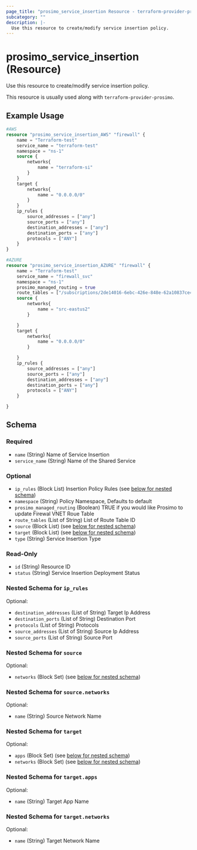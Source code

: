 ```yaml
---
page_title: "prosimo_service_insertion Resource - terraform-provider-prosimo"
subcategory: ""
description: |-
  Use this resource to create/modify service insertion policy.
---
```


# prosimo_service_insertion (Resource)

Use this resource to create/modify service insertion policy.

This resource is usually used along with `terraform-provider-prosimo`.



## Example Usage

```terraform
#AWS
resource "prosimo_service_insertion_AWS" "firewall" {
    name = "Terraform-test"
    service_name = "terraform-test"
    namespace = "ns-1" 
    source {
        networks{
            name = "terraform-si"
        }
    }
    target {
        networks{
            name = "0.0.0.0/0"
        }
    }
    ip_rules {
        source_addresses = ["any"]
        source_ports = ["any"]
        destination_addresses = ["any"]
        destination_ports = ["any"]
        protocols = ["ANY"]
    }
}

#AZURE
resource "prosimo_service_insertion_AZURE" "firewall" {
    name = "Terraform-test"
    service_name = "firewall_svc"
    namespace = "ns-1" 
    prosimo_managed_routing = true
    route_tables = ["/subscriptions/2de14016-6ebc-426e-848e-62a10837ce40/resourceGroups/Azure-Lab-Arjun/providers/Microsoft.Network/routeTables/fw-rtb"]
    source {
        networks{
            name = "src-eastus2"
        }

    }
    target {
        networks{
            name = "0.0.0.0/0"
        }

    }
    ip_rules {
        source_addresses = ["any"]
        source_ports = ["any"]
        destination_addresses = ["any"]
        destination_ports = ["any"]
        protocols = ["ANY"]
    }

}
```

<!-- schema generated by tfplugindocs -->
## Schema

### Required

- `name` (String) Name of Service Insertion
- `service_name` (String) Name of the Shared Service

### Optional

- `ip_rules` (Block List) Insertion Policy Rules (see [below for nested schema](#nestedblock--ip_rules))
- `namespace` (String) Policy Namespace, Defaults to default
- `prosimo_managed_routing` (Boolean) TRUE if you would like Prosimo to update Firewal VNET Roue Table
- `route_tables` (List of String) List of Route Table ID
- `source` (Block List) (see [below for nested schema](#nestedblock--source))
- `target` (Block List) (see [below for nested schema](#nestedblock--target))
- `type` (String) Service Insertion Type

### Read-Only

- `id` (String) Resource ID
- `status` (String) Service Insertion Deployment Status

<a id="nestedblock--ip_rules"></a>
### Nested Schema for `ip_rules`

Optional:

- `destination_addresses` (List of String) Target Ip Address
- `destination_ports` (List of String) Destination Port
- `protocols` (List of String) Protocols
- `source_addresses` (List of String) Source Ip Address
- `source_ports` (List of String) Source Port


<a id="nestedblock--source"></a>
### Nested Schema for `source`

Optional:

- `networks` (Block Set) (see [below for nested schema](#nestedblock--source--networks))

<a id="nestedblock--source--networks"></a>
### Nested Schema for `source.networks`

Optional:

- `name` (String) Source Network Name



<a id="nestedblock--target"></a>
### Nested Schema for `target`

Optional:

- `apps` (Block Set) (see [below for nested schema](#nestedblock--target--apps))
- `networks` (Block Set) (see [below for nested schema](#nestedblock--target--networks))

<a id="nestedblock--target--apps"></a>
### Nested Schema for `target.apps`

Optional:

- `name` (String) Target App Name


<a id="nestedblock--target--networks"></a>
### Nested Schema for `target.networks`

Optional:

- `name` (String) Target Network Name

